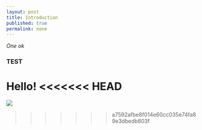 ```yaml
---
layout: post
title: Introduction
published: true
permalink: none
---
```


*One ok*

### TEST


Hello!
<<<<<<< HEAD
=======



![](IMGP3125%20[640x480].JPG)



>>>>>>> a7592afbe8f014e60cc035e74fa89e3dbedb803f

